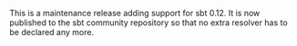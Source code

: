 This is a maintenance release adding support for sbt 0.12. It is now published to the sbt community
repository so that no extra resolver has to be declared any more.